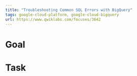 ```yaml
---
title: "Troubleshooting Common SQL Errors with BigQuery"
tags: google-cloud-platform, google-cloud-bigquery
url: https://www.qwiklabs.com/focuses/3642
---
```


# Goal


# Task
